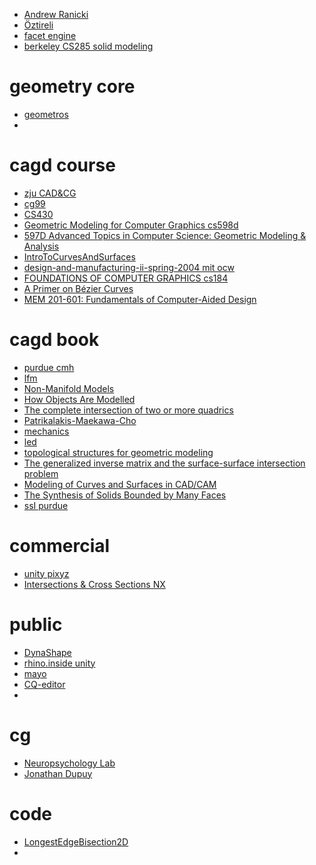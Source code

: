 * [Andrew Ranicki](https://www.maths.ed.ac.uk/~v1ranick/)
* [Öztireli](https://www.cl.cam.ac.uk/~aco41/)
* [facet engine](https://www.learncax.com/knowledge-base/blog/by-category/cad-development/faceted-geometry-kernel-mesh-boolean-technology)
* [berkeley CS285 solid modeling](https://people.eecs.berkeley.edu/~sequin/CS285/)


# geometry core
* [geometros](https://www.geometros.com/doc/index.html)
* 


# cagd course
* [zju CAD&CG](http://www.cad.zju.edu.cn/home/zhx/GM/010/00-subd1.pdf)
* [cg99](http://vr.me.ncku.edu.tw/courses/cg99/Download/)
* [CS430](https://www.cs.drexel.edu/~david/Classes/CS430/)
* [Geometric Modeling for Computer Graphics cs598d](https://www.cs.princeton.edu/courses/archive/spr98/cs598d/)
* [597D Advanced Topics in Computer Science: Geometric Modeling & Analysis](https://www.cs.princeton.edu/courses/archive/fall03/cs597D/resources.html)
* [IntroToCurvesAndSurfaces](https://people.eecs.ku.edu/~jrmiller/Courses/IntroToCurvesAndSurfaces/page4.html)
* [design-and-manufacturing-ii-spring-2004 mit ocw](https://ocw.mit.edu/courses/mechanical-engineering/2-008-design-and-manufacturing-ii-spring-2004/lecture-notes/)
* [FOUNDATIONS OF COMPUTER GRAPHICS cs184](https://people.eecs.berkeley.edu/~sequin/CS184/index.html)
* [A Primer on Bézier Curves](https://pomax.github.io/bezierinfo/)
* [MEM 201-601: Fundamentals of Computer-Aided Design](http://www.pages.drexel.edu/~rcc34/Files/Teaching/Teaching%20Website.htm)


# cagd book
* [purdue cmh](https://www.cs.purdue.edu/homes/cmh/distribution/books/)
* [lfm](https://webserver2.tecgraf.puc-rio.br/ftp_pub/lfm/)
* [Non-Manifold Models](https://link.springer.com/chapter/10.1007%2F978-0-85729-259-9_6)
* [How Objects Are Modelled](https://link.springer.com/chapter/10.1007/978-0-85729-259-9_2)
* [The complete intersection of two or more quadrics](https://homepages.warwick.ac.uk/~masda/)
* [Patrikalakis-Maekawa-Cho](https://web.mit.edu/hyperbook/Patrikalakis-Maekawa-Cho/node2.html)
* [mechanics](https://hosting.iar.unicamp.br/lab/luz/ld/Livros/F%EDsica/mechanics.pdf)
* [led](http://dgdel.nchu.edu.tw/tasty-tonic1.htm)
* [topological structures for geometric modeling](https://www.scorec.rpi.edu/REPORTS/1986-1.pdf)
* [The generalized inverse matrix and the surface-surface intersection problem](https://link.springer.com/chapter/10.1007/978-3-642-61542-9_11)
* [Modeling of Curves and Surfaces in CAD/CAM](https://books.google.com/books?id=bWurCAAAQBAJ&pg=PA344&lpg=PA344&dq=Methods+used+for+intersection+geometrical+entities+in+the+GPM+module+for+volume+geometry&source=bl&ots=kLvd_aq07y&sig=ACfU3U08vBvU_mgv91iTR7Yy32Q_UZGNbA&hl=en&sa=X&ved=2ahUKEwjQs_6m-7z1AhV3JzQIHVuwCrIQ6AF6BAgaEAM#v=onepage&q=Methods%20used%20for%20intersection%20geometrical%20entities%20in%20the%20GPM%20module%20for%20volume%20geometry&f=false)
* [The Synthesis of Solids Bounded by Many Faces](https://dl.acm.org/doi/10.1145/360715.360727)
* [ssI purdue](https://www.cs.purdue.edu/homes/cmh/distribution/books/chap6.pdf)

# commercial
* [unity pixyz](https://unity.com/products/pixyz)
* [Intersections & Cross Sections NX](https://docs.plm.automation.siemens.com/data_services/resources/nx/12/nx_api/custom/en_US/grip/pt_curve/ptc_genconic_intsec.html)


# public
* [DynaShape](https://github.com/LongNguyenP/DynaShape)
* [rhino.inside unity](https://github.com/mcneel/rhino.inside/tree/master/Unity)
* [mayo](https://github.com/fougue/mayo)
* [CQ-editor]()
* 


# cg
* [Neuropsychology Lab ](https://crnl.readthedocs.io/)
* [Jonathan Dupuy](http://onrendering.com/)


# code
* [LongestEdgeBisection2D](https://github.com/jdupuy/LongestEdgeBisection2D)
* 


